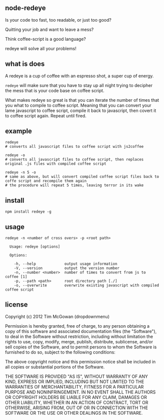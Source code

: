 node-redeye
-----------

Is your code too fast, too readable, or just too good? 

Quitting your job and want to leave a mess?

Think coffee-script is a good language?

redeye will solve all your problems!

what is does
------------

A redeye is a cup of coffee with an espresso shot, a super cup of
energy. 

`redeye` will make
sure that you have to stay up all night trying to decipher the mess that
is your code base on coffee script. 

What makes redeye so great is that you can iterate the number of times
that you what to compile to coffee script. Meaning that you can
convert your lame javascript to coffee script, compile it back to
javascript, then covert it to coffee script again. Repeat until
fired.

example
-------

```
redeye
# converts all javascript files to coffee script with js2coffee

redeye -o
# converts all javascript files to coffee script, then replaces original .js files with compiled coffee script

redeye -n 5 -o
# same as above, but will convert compiled coffee script files back to coffe script and recompile them again
# the procedure will repeat 5 times, leaving terror in its wake
```



install
-------

```
npm install redeye -g
```

usage
-----

```
redeye -n <number of cross overs> -p <root path>

  Usage: redeye [options]

  Options:

    -h, --help             output usage information
    -V, --version          output the version number
    -n, --number <number>  number of times to convert from js to coffee [1]
    -p, --path <path>      root directory path [./]
    -o, --overwrite        overwrite existing javascript with compiled coffee script
```


license
-------

Copyright (c) 2012 Tim McGowan (dropdownmenu)

Permission is hereby granted, free of charge, to any person obtaining a copy of this software and associated documentation files (the "Software"), to deal in the Software without restriction, including without limitation the rights to use, copy, modify, merge, publish, distribute, sublicense, and/or sell copies of the Software, and to permit persons to whom the Software is furnished to do so, subject to the following conditions:

The above copyright notice and this permission notice shall be included in all copies or substantial portions of the Software.

THE SOFTWARE IS PROVIDED "AS IS", WITHOUT WARRANTY OF ANY KIND, EXPRESS OR IMPLIED, INCLUDING BUT NOT LIMITED TO THE WARRANTIES OF MERCHANTABILITY, FITNESS FOR A PARTICULAR PURPOSE AND NONINFRINGEMENT. IN NO EVENT SHALL THE AUTHORS OR COPYRIGHT HOLDERS BE LIABLE FOR ANY CLAIM, DAMAGES OR OTHER LIABILITY, WHETHER IN AN ACTION OF CONTRACT, TORT OR OTHERWISE, ARISING FROM, OUT OF OR IN CONNECTION WITH THE SOFTWARE OR THE USE OR OTHER DEALINGS IN THE SOFTWARE.
